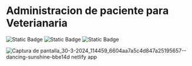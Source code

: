 # Administracion de paciente para Veterianaria

![Static Badge](https://img.shields.io/badge/HTML-orange)
![Static Badge](https://img.shields.io/badge/TAILWIND-blue)
![Static Badge](https://img.shields.io/badge/JAVASCRIPT-yellow)

![Captura de pantalla_30-3-2024_114459_6604aa7a5c4d847a25195657--dancing-sunshine-bbe14d netlify app](https://github.com/Codermex-freelance/AdmPaciente/assets/143505447/03e1d1cd-2bc1-4ed8-b23e-3f482a0dbcc6)
